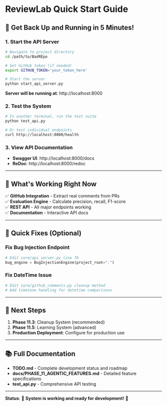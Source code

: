 # ReviewLab Quick Start Guide

## 🚀 **Get Back Up and Running in 5 Minutes!**

### **1. Start the API Server**
```bash
# Navigate to project directory
cd /path/to/BadREpo

# Set GitHub token (if needed)
export GITHUB_TOKEN='your_token_here'

# Start the server
python start_api_server.py
```

**Server will be running at**: http://localhost:8000

### **2. Test the System**
```bash
# In another terminal, run the test suite
python test_api.py

# Or test individual endpoints
curl http://localhost:8000/health
```

### **3. View API Documentation**
- **Swagger UI**: http://localhost:8000/docs
- **ReDoc**: http://localhost:8000/redoc

---

## 🎯 **What's Working Right Now**

✅ **GitHub Integration** - Extract real comments from PRs  
✅ **Evaluation Engine** - Calculate precision, recall, F1-score  
✅ **REST API** - All major endpoints working  
✅ **Documentation** - Interactive API docs  

---

## 🐛 **Quick Fixes (Optional)**

### **Fix Bug Injection Endpoint**
```python
# Edit core/api_server.py line 76
bug_engine = BugInjectionEngine(project_root=".")
```

### **Fix DateTime Issue**
```python
# Edit core/github_comments.py cleanup method
# Add timezone handling for datetime comparisons
```

---

## 🚀 **Next Steps**

1. **Phase 11.3**: Cleanup System (recommended)
2. **Phase 11.5**: Learning System (advanced)
3. **Production Deployment**: Configure for production use

---

## 📚 **Full Documentation**

- **TODO.md** - Complete development status and roadmap
- **docs/PHASE_11_AGENTIC_FEATURES.md** - Detailed feature specifications
- **test_api.py** - Comprehensive API testing

---

**Status**: 🎉 **System is working and ready for development!** 🎉
